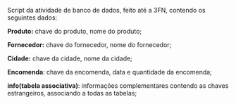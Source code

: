 Script da atividade de banco de dados, feito até a 3FN, contendo os seguintes dados:

**Produto:** chave do produto, nome do produto;  

**Fornecedor:** chave do fornecedor, nome do fornecedor;  

**Cidade:** chave da cidade, nome da cidade;  

**Encomenda**: chave da encomenda, data e quantidade da encomenda;  

**info(tabela associativa)**: informações complementares contendo as chaves estrangeiros, associando a todas as tabelas;  

